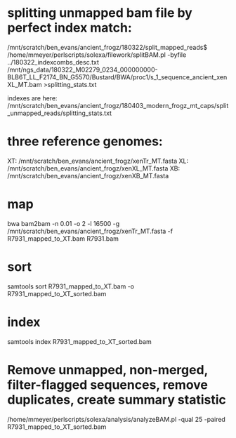 # splitting unmapped bam file by perfect index match:
/mnt/scratch/ben_evans/ancient_frogz/180322/split_mapped_reads$ /home/mmeyer/perlscripts/solexa/filework/splitBAM.pl -byfile ../180322_indexcombs_desc.txt /mnt/ngs_data/180322_M02279_0234_000000000-BLB6T_LL_F2174_BN_G5570/Bustard/BWA/proc1/s_1_sequence_ancient_xenXL_MT.bam >splitting_stats.txt

indexes are here: /mnt/scratch/ben_evans/ancient_frogz/180403_modern_frogz_mt_caps/split_unmapped_reads/splitting_stats.txt

# three reference genomes:
XT: /mnt/scratch/ben_evans/ancient_frogz/xenTr_MT.fasta
XL: /mnt/scratch/ben_evans/ancient_frogz/xenXL_MT.fasta
XB: /mnt/scratch/ben_evans/ancient_frogz/xenXB_MT.fasta

# map 
bwa bam2bam -n 0.01 -o 2 -l 16500 -g /mnt/scratch/ben_evans/ancient_frogz/xenTr_MT.fasta -f R7931_mapped_to_XT.bam R7931.bam

# sort
samtools sort R7931_mapped_to_XT.bam -o R7931_mapped_to_XT_sorted.bam

# index
samtools index R7931_mapped_to_XT_sorted.bam

# Remove unmapped, non-merged, filter-flagged sequences, remove duplicates, create summary statistic
/home/mmeyer/perlscripts/solexa/analysis/analyzeBAM.pl -qual 25 -paired R7931_mapped_to_XT_sorted.bam 



